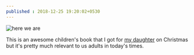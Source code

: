 ```yaml
---
published : 2018-12-25 19:20:02+0530
---
```


![here we are](https://kaushikc.org/images/here-we-are.jpeg)

This is an awesome children's book that I got for [my daughter](https://twitter.com/aarohi_c) on Christmas  but it's pretty much relevant to us adults in today's times. 
